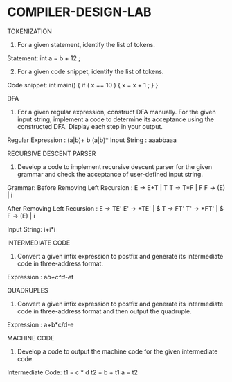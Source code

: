 # COMPILER-DESIGN-LAB

TOKENIZATION
1. For a given statement, identify the list of tokens.

Statement: int a = b + 12 ;

2. For a given code snippet, identify the list of tokens.

Code snippet:
int main() 
{
    if ( x == 10 ) 
    {
        x = x + 1 ;
    }
}

DFA
1. For a given regular expression, construct DFA manually. For the given input string, implement a code to determine its acceptance using the constructed DFA. Display each step in your output.

Regular Expression : (a|b)+ b (a|b)*
Input String : aaabbaaa

RECURSIVE DESCENT PARSER
1. Develop a code to implement recursive descent parser for the given grammar and check the acceptance of user-defined input string.

Grammar:
Before Removing Left Recursion :
E -> E+T | T
T -> T*F | F
F -> (E) | i

After Removing Left Recursion :
E -> TE'
E' -> +TE' | $
T -> FT'
T' -> *FT' | $
F -> (E) | i

Input String: i+i*i

INTERMEDIATE CODE
1. Convert a given infix expression to postfix and generate its intermediate code in three-address format.

Expression : a*b+c^d-e*f

QUADRUPLES
1. Convert a given infix expression to postfix and generate its intermediate code in three-address format and then output the quadruple.

Expression : a+b*c/d-e

MACHINE CODE
1. Develop a code to output the machine code for the given intermediate code.

Intermediate Code:
t1 = c * d
t2 = b + t1
a = t2








